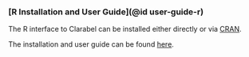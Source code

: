 ### [R Installation and User Guide](@id user-guide-r)

The R interface to Clarabel can be installed either directly or via [CRAN](https://cran.r-project.org/web/packages/clarabel/index.html).

The installation and user guide can be found [here](https://oxfordcontrol.github.io/clarabel-r/index.html).
